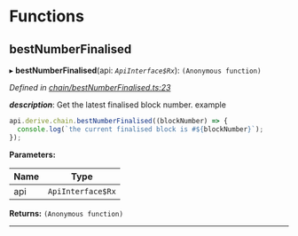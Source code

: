 

# Functions

<a id="bestnumberfinalised"></a>

##  bestNumberFinalised

▸ **bestNumberFinalised**(api: *`ApiInterface$Rx`*): `(Anonymous function)`

*Defined in [chain/bestNumberFinalised.ts:23](https://github.com/polkadot-js/api/blob/9b4f42b/packages/api-derive/src/chain/bestNumberFinalised.ts#L23)*

*__description__*: Get the latest finalised block number. example  

```javascript
api.derive.chain.bestNumberFinalised((blockNumber) => {
  console.log(`the current finalised block is #${blockNumber}`);
});
```

**Parameters:**

| Name | Type |
| ------ | ------ |
| api | `ApiInterface$Rx` |

**Returns:** `(Anonymous function)`

___

